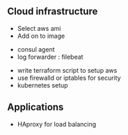 ## Cloud infrastructure

* Select aws ami
* Add on to image
 - consul agent
 - log forwarder : filebeat
* write terraform script to setup aws
* use firewalld or iptables for security
* kubernetes setup

## Applications
* HAproxy for load balancing
